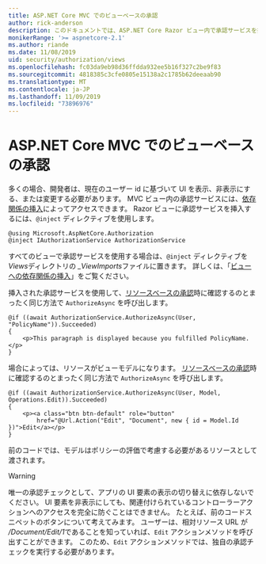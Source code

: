 ```yaml
---
title: ASP.NET Core MVC でのビューベースの承認
author: rick-anderson
description: このドキュメントでは、ASP.NET Core Razor ビュー内で承認サービスを挿入および利用する方法について説明します。
monikerRange: '>= aspnetcore-2.1'
ms.author: riande
ms.date: 11/08/2019
uid: security/authorization/views
ms.openlocfilehash: fc03da9eb98d36ffdda932ee5b16f327c2be9f83
ms.sourcegitcommit: 4818385c3cfe0805e15138a2c1785b62deeaab90
ms.translationtype: MT
ms.contentlocale: ja-JP
ms.lasthandoff: 11/09/2019
ms.locfileid: "73896976"
---
```

# <a name="view-based-authorization-in-aspnet-core-mvc"></a>ASP.NET Core MVC でのビューベースの承認

多くの場合、開発者は、現在のユーザー id に基づいて UI を表示、非表示にする、または変更する必要があります。 MVC ビュー内の承認サービスには、[依存関係の挿入](xref:fundamentals/dependency-injection)によってアクセスできます。 Razor ビューに承認サービスを挿入するには、`@inject` ディレクティブを使用します。

```cshtml
@using Microsoft.AspNetCore.Authorization
@inject IAuthorizationService AuthorizationService
```

すべてのビューで承認サービスを使用する場合は、`@inject` ディレクティブを*Views*ディレクトリの *_ViewImports*ファイルに置きます。 詳しくは、「[ビューへの依存関係の挿入](xref:mvc/views/dependency-injection)」をご覧ください。

挿入された承認サービスを使用して、[リソースベースの承認](xref:security/authorization/resourcebased#security-authorization-resource-based-imperative)時に確認するのとまったく同じ方法で `AuthorizeAsync` を呼び出します。

```cshtml
@if ((await AuthorizationService.AuthorizeAsync(User, "PolicyName")).Succeeded)
{
    <p>This paragraph is displayed because you fulfilled PolicyName.</p>
}
```

場合によっては、リソースがビューモデルになります。 [リソースベースの承認](xref:security/authorization/resourcebased#security-authorization-resource-based-imperative)時に確認するのとまったく同じ方法で `AuthorizeAsync` を呼び出します。

```cshtml
@if ((await AuthorizationService.AuthorizeAsync(User, Model, Operations.Edit)).Succeeded)
{
    <p><a class="btn btn-default" role="button"
        href="@Url.Action("Edit", "Document", new { id = Model.Id })">Edit</a></p>
}
```

前のコードでは、モデルはポリシーの評価で考慮する必要があるリソースとして渡されます。

> [!WARNING]
> 唯一の承認チェックとして、アプリの UI 要素の表示の切り替えに依存しないでください。 UI 要素を非表示にしても、関連付けられているコントローラーアクションへのアクセスを完全に防ぐことはできません。 たとえば、前のコードスニペットのボタンについて考えてみます。 ユーザーは、相対リソース URL が */Document/Edit/1*であることを知っていれば、`Edit` アクションメソッドを呼び出すことができます。 このため、`Edit` アクションメソッドでは、独自の承認チェックを実行する必要があります。
